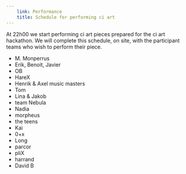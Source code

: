 ```yaml
---
    link: Performance
    title: Schedule for performing ci art
---
```


At 22h00 we start performing ci art pieces prepared for the ci art hackathon. We will complete this schedule, on site, with the participant teams who wish to perform their piece.

- M. Monperrus
- Erik, Benoit, Javier
- OB
- HareX
- Henrik & Axel music masters
- Tom
- Lina & Jakob
- team Nebula
- Nadia
- morpheus
- the teens
- Kai
- 0+x
- Long
- parcor
- pliX
- harrand
- David B
